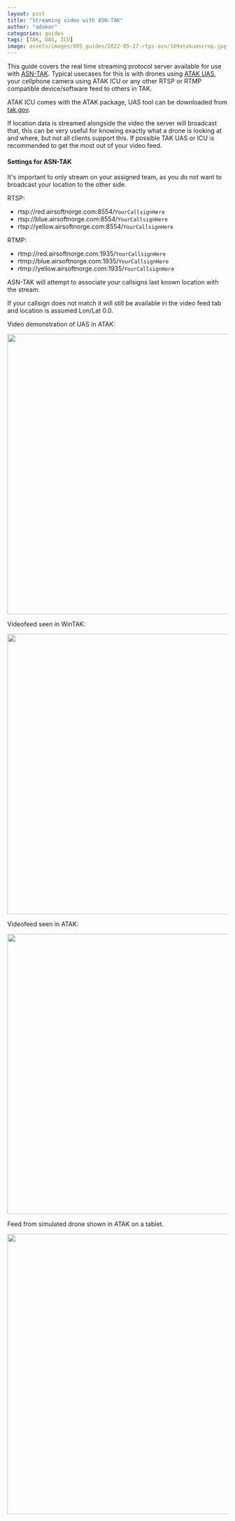 ```yaml
---
layout: post
title: "Streaming video with ASN-TAK"
author: "adakar"
categories: guides
tags: [TAK, UAS, ICU]
image: assets/images/005_guides/2022-05-27-rtps-asn/169atakuascrop.jpg
---
```


This guide covers the real time streaming protocol server available for use with [ASN-TAK](https://airsoftnorge.com/asn-tak-overview/).
Typical usecases for this is with drones using [ATAK UAS](https://www.civtak.org/2021/09/22/uas-tool-now-publicly-available/), your cellphone camera using ATAK ICU or any other RTSP or RTMP compatible device/software feed to others in TAK.

ATAK ICU comes with the ATAK package, UAS tool can be downloaded from [tak.gov](https://tak.gov/).

If location data is streamed alongside the video the server will broadcast that, this can be very useful for knowing exactly what a drone is looking at and where, but not all clients support this. If possible TAK UAS or ICU is recommended to get the most out of your video feed. 

#### Settings for ASN-TAK

It's important to only stream on your assigned team, as you do not want to broadcast your location to the other side.

RTSP:
* rtsp://red.airsoftnorge.com:8554/`YourCallsignHere`
* rtsp://blue.airsoftnorge.com:8554/`YourCallsignHere`
* rtsp://yellow.airsoftnorge.com:8554/`YourCallsignHere`

RTMP:
* rtmp://red.airsoftnorge.com:1935/`YourCallsignHere`
* rtmp://blue.airsoftnorge.com:1935/`YourCallsignHere`
* rtmp://yellow.airsoftnorge.com:1935/`YourCallsignHere`


ASN-TAK will attempt to associate your callsigns last known location with the stream.

If your callsign does not match it will still be available in the video feed tab and location is assumed Lon/Lat 0.0.

Video demonstration of UAS in ATAK:
<div class="video-thumbnail">
  <a href="https://youtu.be/vVLYpn27EYU">
	<img src="https://i.ytimg.com/vi/vVLYpn27EYU/sddefault.jpg" width="640"/>
	<div class="video-thumbnail-centered"><i class="fa-solid fa-play"></i></div>
  </a>
</div>


Videofeed seen in WinTAK:
<div class="image-thumbnail">
	<a href="/assets/images/005_guides/2022-05-27-rtps-asn/wintak-stream.png">
		<img src="/assets/images/005_guides/2022-05-27-rtps-asn/wintak-stream.png" width="640"/>
	</a>
</div>

Videofeed seen in ATAK:
<div class="image-thumbnail">
	<a href="/assets/images/005_guides/2022-05-27-rtps-asn/atak-video.png">
		<img src="/assets/images/005_guides/2022-05-27-rtps-asn/atak-video.png" width="640"/>
	</a>
</div>

Feed from simulated drone shown in ATAK on a tablet.
<div class="image-thumbnail">
	<a href="/assets/images/005_guides/2022-05-27-rtps-asn/169atakuascrop.jpg">
		<img src="/assets/images/005_guides/2022-05-27-rtps-asn/169atakuascrop.jpg" width="640"/>
	</a>
</div>
